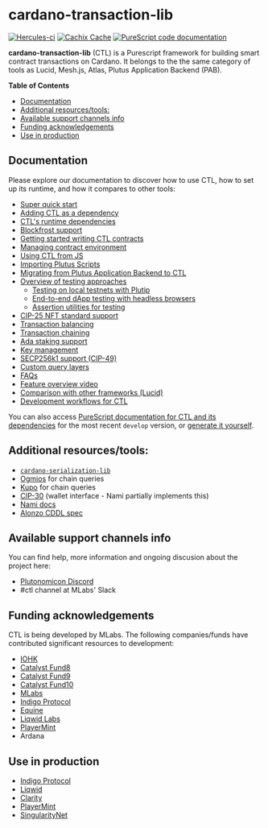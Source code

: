 # cardano-transaction-lib

[![Hercules-ci][herc badge]][herc link]
[![Cachix Cache][cachix badge]][cachix link]
[![PureScript code documentation][docs badge]][docs link]

[herc badge]: https://img.shields.io/badge/ci--by--hercules-green.svg
[herc link]: https://hercules-ci.com/github/Plutonomicon/cardano-transaction-lib
[cachix badge]: https://img.shields.io/badge/cachix-public_plutonomicon-blue.svg
[cachix link]: https://public-plutonomicon.cachix.org
[docs badge]: https://img.shields.io/badge/docs-PureScript%20code%20documentation-%2377F
[docs link]: https://plutonomicon.github.io/cardano-transaction-lib/

**cardano-transaction-lib** (CTL) is a Purescript framework for building smart contract transactions on Cardano. It belongs to the the same category of tools as Lucid, Mesh.js, Atlas, Plutus Application Backend (PAB).

**Table of Contents**

<!-- START doctoc generated TOC please keep comment here to allow auto update -->
<!-- DON'T EDIT THIS SECTION, INSTEAD RE-RUN doctoc TO UPDATE -->

- [Documentation](#documentation)
- [Additional resources/tools:](#additional-resourcestools)
- [Available support channels info](#available-support-channels-info)
- [Funding acknowledgements](#funding-acknowledgements)
- [Use in production](#use-in-production)

<!-- END doctoc generated TOC please keep comment here to allow auto update -->

## Documentation

Please explore our documentation to discover how to use CTL, how to set up its runtime, and how it compares to other tools:

- [Super quick start](./doc/getting-started.md#setting-up-a-new-project)
- [Adding CTL as a dependency](./doc/ctl-as-dependency.md)
- [CTL's runtime dependencies](./doc/runtime.md)
- [Blockfrost support](./doc/blockfrost.md)
- [Getting started writing CTL contracts](./doc/getting-started.md)
- [Managing contract environment](./doc/contract-environment.md)
- [Using CTL from JS](./doc/using-from-js.md)
- [Importing Plutus Scripts](./doc/importing-scripts.md)
- [Migrating from Plutus Application Backend to CTL](./doc/plutus-comparison.md)
- [Overview of testing approaches](./doc/testing.md)
  - [Testing on local testnets with Plutip](./doc/plutip-testing.md)
  - [End-to-end dApp testing with headless browsers](./doc/e2e-testing.md)
  - [Assertion utilities for testing](./doc/test-utils.md)
- [CIP-25 NFT standard support](./doc/cip-25-nfts.md)
- [Transaction balancing](./doc/balancing.md)
- [Transaction chaining](./doc/tx-chaining.md)
- [Ada staking support](./doc/staking.md)
- [Key management](./doc/key-management.md)
- [SECP256k1 support (CIP-49)](./doc/secp256k1-support.md)
- [Custom query layers](./doc/custom-query-layers.md)
- [FAQs](./doc/faq.md)
- [Feature overview video](./doc/video-intro.md)
- [Comparison with other frameworks (Lucid)](./doc/comparisons.md)
- [Development workflows for CTL](./doc/development.md)

You can also access [PureScript documentation for CTL and its dependencies](https://plutonomicon.github.io/cardano-transaction-lib/) for the most recent `develop` version, or [generate it yourself](./doc/development.md#generating-ps-documentation).

## Additional resources/tools:

- [`cardano-serialization-lib`](https://github.com/Emurgo/cardano-serialization-lib/)
- [Ogmios](https://ogmios.dev) for chain queries
- [Kupo](https://cardanosolutions.github.io/kupo/) for chain queries
- [CIP-30](https://github.com/cardano-foundation/CIPs/tree/master/CIP-0030) (wallet interface - Nami partially implements this)
- [Nami docs](https://github.com/Berry-Pool/nami-wallet)
- [Alonzo CDDL spec](https://github.com/input-output-hk/cardano-ledger/blob/0738804155245062f05e2f355fadd1d16f04cd56/alonzo/impl/cddl-files/alonzo.cddl)

## Available support channels info

You can find help, more information and ongoing discusion about the project here:

- [Plutonomicon Discord](https://discord.gg/JhbexnV9Pc)
- #ctl channel at MLabs' Slack

## Funding acknowledgements

CTL is being developed by MLabs. The following companies/funds have contributed significant resources to development:

- [IOHK](https://iohk.io/en/about/)
- [Catalyst Fund8](https://cardano.ideascale.com/c/idea/396607)
- [Catalyst Fund9](https://cardano.ideascale.com/c/idea/420791)
- [Catalyst Fund10](https://cardano.ideascale.com/c/idea/101478)
- [MLabs](https://mlabs.city/)
- [Indigo Protocol](https://indigoprotocol.io/)
- [Equine](https://www.equine.gg/)
- [Liqwid Labs](https://liqwid.finance/)
- [PlayerMint](https://www.playermint.com/)
- Ardana

## Use in production

- [Indigo Protocol](https://indigoprotocol.io/)
- [Liqwid](https://liqwid.finance/)
- [Clarity](https://clarity.community/)
- [PlayerMint](https://www.playermint.com/)
- [SingularityNet](https://singularitynet.io/)
